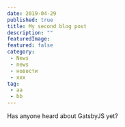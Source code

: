 ```yaml
---
date: 2019-04-29
published: true
title: My second blog post
description: ""
featuredImage: 
featured: false
category:
 - News
 - news
 - новости
 - xxx
tag:
 - aa
 - bb
---
```


Has anyone heard about GatsbyJS yet?